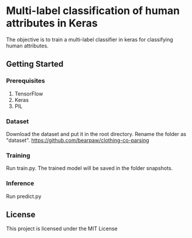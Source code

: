 # Multi-label classification of human attributes in Keras
The objective is to train a multi-label classifier in keras for classifying human attributes. 

## Getting Started
### Prerequisites
1. TensorFlow
2. Keras
3. PIL

### Dataset
 Download the dataset and put it in the root directory. Rename the folder as "dataset".
 https://github.com/bearpaw/clothing-co-parsing
 
### Training
Run train.py.
The trained model will be saved in the folder snapshots.

### Inference
Run predict.py

## License
This project is licensed under the MIT License 

